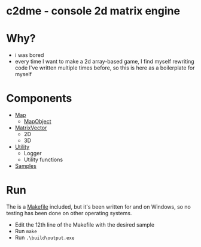 # c2dme - console 2d matrix  engine

# Why?
* i was bored
* every time I want to make a 2d array-based game, I find myself rewriting code I've written multiple times before, so this is here as a boilerplate for myself

# Components
* [Map](src/Map.cpp)
    * [MapObject](src/MapObject.cpp)
* [MatrixVector](src/MatrixVector.cpp)
    * 2D
    * 3D
* [Utility](src/Utility.cpp)
    * Logger
    * Utility functions
* [Samples](src/samples)

# Run
The is a [Makefile](Makefile) included, but it's been written for and on Windows, so no testing has been done on other operating systems.
* Edit the 12th line of the Makefile with the desired sample
* Run `make`
* Run `.\build\output.exe`